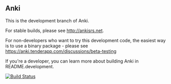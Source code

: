 Anki
-------------------------------------

This is the development branch of Anki.

For stable builds, please see http://ankisrs.net.

For non-developers who want to try this development code,
the easiest way is to use a binary package - please see
https://anki.tenderapp.com/discussions/beta-testing

If you're a developer, you can learn more about building Anki
in README.development.

[![Build Status](https://travis-ci.org/dae/anki.svg?branch=master)](https://travis-ci.org/dae/anki)

